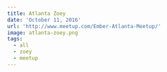 ```yaml
---
title: Atlanta Zoey
date: 'October 11, 2016'
url: 'http://www.meetup.com/Ember-Atlanta-Meetup/'
image: atlanta-zoey.png
tags:
  - all
  - zoey
  - meetup
---
```

